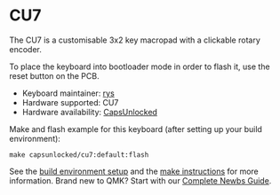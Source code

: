 # CU7

The CU7 is a customisable 3x2 key macropad with a clickable rotary encoder.

To place the keyboard into bootloader mode in order to flash it, use the reset button on the PCB.

* Keyboard maintainer: [rys](https://github.com/rys)
* Hardware supported: CU7
* Hardware availability: [CapsUnlocked](https://caps-unlocked.com/cu7/)

Make and flash example for this keyboard (after setting up your build environment):

    make capsunlocked/cu7:default:flash

See the [build environment setup](https://docs.qmk.fm/#/getting_started_build_tools) and the [make instructions](https://docs.qmk.fm/#/getting_started_make_guide) for more information. Brand new to QMK? Start with our [Complete Newbs Guide](https://docs.qmk.fm/#/newbs).
